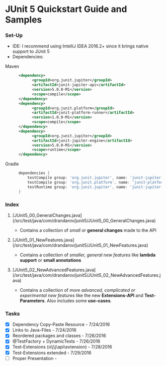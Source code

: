 # JUnit 5 Quickstart Guide and Samples

### Set-Up
- IDE: I recommend using IntelliJ IDEA 2016.2+ since it brings native support to JUnit 5
- Dependencies:

Maven
```xml
      <dependency>
            <groupId>org.junit.jupiter</groupId>
            <artifactId>junit-jupiter-api</artifactId>
            <version>5.0.0-M1</version>
            <scope>compile</scope>
      </dependency>
      <dependency>
            <groupId>org.junit.platform</groupId>
            <artifactId>junit-platform-runner</artifactId>
            <version>1.0.0-M1</version>
            <scope>compile</scope>
      </dependency>
      <dependency>
            <groupId>org.junit.jupiter</groupId>
            <artifactId>junit-jupiter-engine</artifactId>
            <version>5.0.0-M1</version>
            <scope>runtime</scope>
      </dependency>
```
Gradle
```gradle
      dependencies {
          testCompile group: 'org.junit.jupiter', name: 'junit-jupiter-api', version: '5.0.0-M1'´
          testCompile group: 'org.junit.platform', name: 'junit-platform-runner', version: '1.0.0-M1'
          testRuntime group: 'org.junit.jupiter', name: 'junit-jupiter-engine', version: '5.0.0-M1'
      }
```

### Index
1. [JUnit5_00_GeneralChanges.java] (/src/test/java/com/drandarov/junit5/JUnit5_00_GeneralChanges.java)
    - Contains a collection of *small or* **general changes** made to the API

3. [JUnit5_01_NewFeatures.java] (/src/test/java/com/drandarov/junit5/JUnit5_01_NewFeatures.java)
    - Contains a collection of *smaller, general new features* like **lambda support** or **small annotations**
    
4. [JUnit5_02_NewAdvancedFeatures.java] (/src/test/java/com/drandarov/junit5/JUnit5_02_NewAdvancedFeatures.java)
    - Contains a collection of *more advanced, complicated or experimental new features* like the new **Extensions-API**
    and **Test-Parameters**. Also includes some **use-cases**.

### Tasks

- [x] Dependency Copy-Paste Resource          -   7/24/2016
- [x] Links to Java-Files                     -   7/24/2016
- [x] Reordered packages and classes          -   7/26/2016
- [x] @TestFactory + DynamicTests             -   7/26/2016
- [x] Test-Extensions (o\j\j\api\extension)   -   7/28/2016
- [x] Test-Extensions extended                -   7/29/2016
- [ ] Proper Presentation                     -
